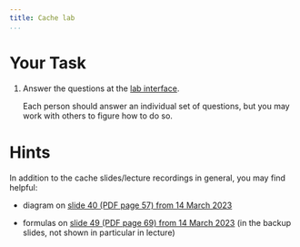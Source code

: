 ```yaml
---
title: Cache lab
...
```


# Your Task

1.  Answer the questions at the [lab interface](https://kytos02.cs.virginia.edu/cs3130-spring2023/cachelab.php).

    Each person should answer an individual set of questions, but you may work with others to figure how to do
    so.


# Hints

In addition to the cache slides/lecture recordings in general, you may find helpful:

*  diagram on [slide 40 (PDF page 57) from 14 March 2023](https://www.cs.virginia.edu/~cr4bd/3130/S2023/slides/20230314-slides.pdf#page=57)

*  formulas on [slide 49 (PDF page 69) from 14 March 2023](https://www.cs.virginia.edu/~cr4bd/3130/S2023/slides/20230314-slides.pdf#page=69)
    (in the backup slides, not shown in particular in lecture)
